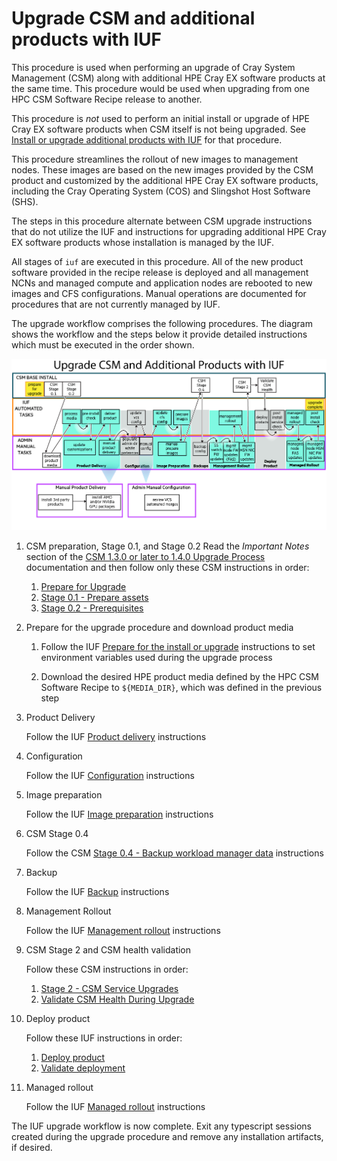 # Upgrade CSM and additional products with IUF

This procedure is used when performing an upgrade of Cray System Management (CSM) along with
additional HPE Cray EX software products at the same time. This procedure would be used when
upgrading from one HPC CSM Software Recipe release to another.

This procedure is _not_ used to perform an initial install or upgrade of HPE Cray EX software products
when CSM itself is not being upgraded.  See
[Install or upgrade additional products with IUF](install_or_upgrade_additional_products_with_iuf.md) for that procedure.

This procedure streamlines the rollout of new images to management nodes. These images are based
on the new images provided by the CSM product and customized by the additional HPE Cray EX software
products, including the Cray Operating System (COS) and Slingshot Host Software (SHS).

The steps in this procedure alternate between CSM upgrade instructions that do not utilize the IUF
and instructions for upgrading additional HPE Cray EX software products whose installation is
managed by the IUF.

All stages of `iuf` are executed in this procedure. All of the new product software provided in the
recipe release is deployed and all management NCNs and managed compute and application nodes are
rebooted to new images and CFS configurations. Manual operations are documented for procedures that
are not currently managed by IUF.

The upgrade workflow comprises the following procedures. The diagram shows the workflow and
the steps below it provide detailed instructions which must be executed in the order shown.

![Upgrade CSM and additional products with IUF](../../../img/operations/diagram_csm_stack_upgrade_14_04142023.png)

1. CSM preparation, Stage 0.1, and Stage 0.2
   Read the _Important Notes_ section of the
   [CSM 1.3.0 or later to 1.4.0 Upgrade Process](../../../upgrade/Upgrade_Management_Nodes_and_CSM_Services.md)
   documentation and then follow only these CSM instructions in order:

   1. [Prepare for Upgrade](../../../upgrade/prepare_for_upgrade.md)
   1. [Stage 0.1 - Prepare assets](../../../upgrade/Stage_0_Prerequisites.md#stage-01---prepare-assets)
   1. [Stage 0.2 - Prerequisites](../../../upgrade/Stage_0_Prerequisites.md#stage-02---prerequisites)

1. Prepare for the upgrade procedure and download product media

   1. Follow the IUF [Prepare for the install or upgrade](preparation.md) instructions to set
      environment variables used during the upgrade process

   1. Download the desired HPE product media defined by the HPC CSM Software Recipe to `${MEDIA_DIR}`, which was defined in the previous step

1. Product Delivery

   Follow the IUF [Product delivery](product_delivery.md) instructions

1. Configuration

   Follow the IUF [Configuration](configuration.md) instructions

1. Image preparation

   Follow the IUF [Image preparation](image_preparation.md) instructions

1. CSM Stage 0.4

   Follow the CSM
   [Stage 0.4 - Backup workload manager data](../../../upgrade/Stage_0_Prerequisites.md#stage-04---backup-workload-manager-data)
   instructions

1. Backup

   Follow the IUF [Backup](backup.md) instructions

1. Management Rollout

   Follow the IUF [Management rollout](management_rollout.md) instructions

1. CSM Stage 2 and CSM health validation

   Follow these CSM instructions in order:

   1. [Stage 2 - CSM Service Upgrades](../../../upgrade/Stage_2.md)
   1. [Validate CSM Health During Upgrade](../../../upgrade/Validate_CSM_Health_During_Upgrade.md)

1. Deploy product

   Follow these IUF instructions in order:

   1. [Deploy product](deploy_product.md)
   1. [Validate deployment](validate_deployment.md)

1. Managed rollout

   Follow the IUF [Managed rollout](managed_rollout.md) instructions

The IUF upgrade workflow is now complete. Exit any typescript sessions created during the upgrade
procedure and remove any installation artifacts, if desired.
